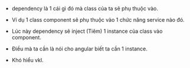 - dependency là 1 cái gì đó mà class của ta sẽ phụ thuộc vào.
- Ví dụ 1 class component sẽ phụ thuộc vào 1 chức năng service nào đó. 
- Lúc này dependency sẽ inject (Tiêm) 1 instance của class vào component.
- Điều mà ta cần là nói cho angular biết ta cần 1 instance.

- Khó hiểu vkl.